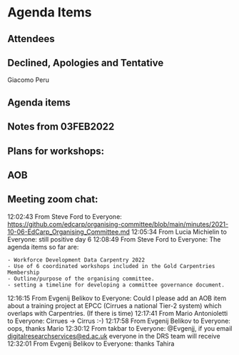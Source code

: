 # Agenda Items


## Attendees



## Declined, Apologies and Tentative 

Giacomo Peru

## Agenda items



## Notes from 03FEB2022



## Plans for workshops:

## AOB




## Meeting zoom chat:
12:02:43 From  Steve Ford  to  Everyone:
	https://github.com/edcarp/organising-committee/blob/main/minutes/2021-10-06-EdCarp_Organising_Committee.md
12:05:34 From  Lucia Michielin  to  Everyone:
	still positive day 6
12:08:49 From  Steve Ford  to  Everyone:
	The agenda items so far are:
	
	- Workforce Development Data Carpentry 2022
	- Use of 6 coordinated workshops included in the Gold Carpentries Membership
	- Outline/purpose of the organising committee.
	- setting a timeline for developing a committee governance document.
12:16:15 From  Evgenij Belikov  to  Everyone:
	Could I please add an AOB item about a training project at EPCC (Cirrues a national Tier-2 system) which overlaps with Carpentries. (If there is time)
12:17:41 From  Mario Antonioletti  to  Everyone:
	Cirrues -> Cirrus :-)
12:17:58 From  Evgenij Belikov  to  Everyone:
	oops, thanks Mario
12:30:12 From  takbar  to  Everyone:
	@Evgenjj, if you email digitalresearchservices@ed.ac.uk everyone in the DRS team will receive
12:32:01 From  Evgenij Belikov  to  Everyone:
	thanks Tahira

